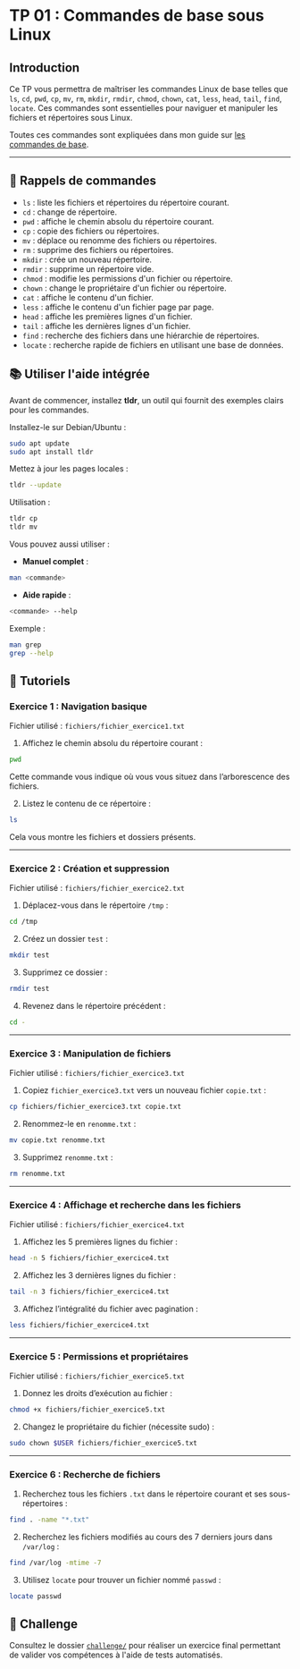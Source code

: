 # TP 01 : Commandes de base sous Linux

## Introduction

Ce TP vous permettra de maîtriser les commandes Linux de base telles que `ls`, `cd`, `pwd`, `cp`, `mv`, `rm`, `mkdir`, `rmdir`, `chmod`, `chown`, `cat`, `less`, `head`, `tail`, `find`, `locate`. Ces commandes sont essentielles pour naviguer et manipuler les fichiers et répertoires sous Linux.

Toutes ces commandes sont expliquées dans mon guide sur [les commandes de
base](https://blog.stephane-robert.info/docs/admin-serveurs/linux/commandes/).

---

## 🔄 Rappels de commandes

- `ls` : liste les fichiers et répertoires du répertoire courant.
- `cd` : change de répertoire.
- `pwd` : affiche le chemin absolu du répertoire courant.
- `cp` : copie des fichiers ou répertoires.
- `mv` : déplace ou renomme des fichiers ou répertoires.
- `rm` : supprime des fichiers ou répertoires.
- `mkdir` : crée un nouveau répertoire.
- `rmdir` : supprime un répertoire vide.
- `chmod` : modifie les permissions d'un fichier ou répertoire.
- `chown` : change le propriétaire d'un fichier ou répertoire.
- `cat` : affiche le contenu d'un fichier.
- `less` : affiche le contenu d'un fichier page par page.
- `head` : affiche les premières lignes d'un fichier.
- `tail` : affiche les dernières lignes d'un fichier.
- `find` : recherche des fichiers dans une hiérarchie de répertoires.
- `locate` : recherche rapide de fichiers en utilisant une base de données.

## 📚 Utiliser l'aide intégrée

Avant de commencer, installez **tldr**, un outil qui fournit des exemples clairs pour les commandes.

Installez-le sur Debian/Ubuntu :

```bash
sudo apt update
sudo apt install tldr
```

Mettez à jour les pages locales :

```bash
tldr --update
```

Utilisation :

```bash
tldr cp
tldr mv
```

Vous pouvez aussi utiliser :

- **Manuel complet** :

```bash
man <commande>
```

- **Aide rapide** :

```bash
<commande> --help
```

Exemple :

```bash
man grep
grep --help
```

## 🔢 Tutoriels

### Exercice 1 : Navigation basique

Fichier utilisé : `fichiers/fichier_exercice1.txt`

1. Affichez le chemin absolu du répertoire courant :

```bash
pwd
```

Cette commande vous indique où vous vous situez dans l’arborescence des fichiers.

2. Listez le contenu de ce répertoire :

```bash
ls
```

Cela vous montre les fichiers et dossiers présents.

---

### Exercice 2 : Création et suppression

Fichier utilisé : `fichiers/fichier_exercice2.txt`

1. Déplacez-vous dans le répertoire `/tmp` :

```bash
cd /tmp
```

2. Créez un dossier `test` :

```bash
mkdir test
```

3. Supprimez ce dossier :

```bash
rmdir test
```

4. Revenez dans le répertoire précédent :

```bash
cd -
```

---

### Exercice 3 : Manipulation de fichiers

Fichier utilisé : `fichiers/fichier_exercice3.txt`

1. Copiez `fichier_exercice3.txt` vers un nouveau fichier `copie.txt` :

```bash
cp fichiers/fichier_exercice3.txt copie.txt
```

2. Renommez-le en `renomme.txt` :

```bash
mv copie.txt renomme.txt
```

3. Supprimez `renomme.txt` :

```bash
rm renomme.txt
```

---

### Exercice 4 : Affichage et recherche dans les fichiers

Fichier utilisé : `fichiers/fichier_exercice4.txt`

1. Affichez les 5 premières lignes du fichier :

```bash
head -n 5 fichiers/fichier_exercice4.txt
```

2. Affichez les 3 dernières lignes du fichier :

```bash
tail -n 3 fichiers/fichier_exercice4.txt
```

3. Affichez l’intégralité du fichier avec pagination :

```bash
less fichiers/fichier_exercice4.txt
```

---

### Exercice 5 : Permissions et propriétaires

Fichier utilisé : `fichiers/fichier_exercice5.txt`

1. Donnez les droits d’exécution au fichier :

```bash
chmod +x fichiers/fichier_exercice5.txt
```

2. Changez le propriétaire du fichier (nécessite sudo) :

```bash
sudo chown $USER fichiers/fichier_exercice5.txt
```

---

### Exercice 6 : Recherche de fichiers

1. Recherchez tous les fichiers `.txt` dans le répertoire courant et ses sous-répertoires :

```bash
find . -name "*.txt"
```

2. Recherchez les fichiers modifiés au cours des 7 derniers jours dans `/var/log` :

```bash
find /var/log -mtime -7
```

3. Utilisez `locate` pour trouver un fichier nommé `passwd` :

```bash
locate passwd
```

## 🎯 Challenge

Consultez le dossier [`challenge/`](./challenge/) pour réaliser un exercice final permettant de valider vos compétences à l'aide de tests automatisés.

